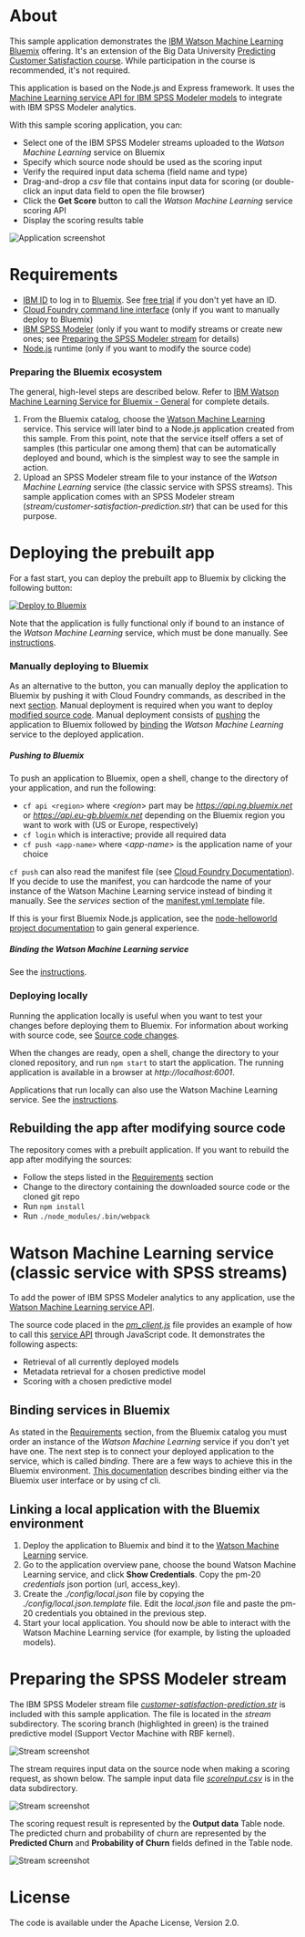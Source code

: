 [ml]: https://console.ng.bluemix.net/catalog/services/ibm-watson-machine-learning/  "ML"
[bm]: https://console.ng.bluemix.net/
[general]: https://github.com/pmservice/drug-selection/blob/master/documentation/IBM%20Watson%20Machine%20Learning%20for%20Bluemix%20-%20General.pdf
[pa-api]: https://console.ng.bluemix.net/docs/services/PredictiveModeling/pm_service_api_spss.html

# About
This sample application demonstrates the [IBM Watson Machine Learning][ml] [Bluemix][bm] offering. It's an extension of the Big Data University [Predicting Customer Satisfaction course](https://courses.bigdatauniversity.com/courses/course-v1%3ABigDataUniversity%2BPA0103EN%2B2016/). While participation in the course is recommended, it's not required.

This application is based on the Node.js and Express framework. It uses the [Machine Learning service API for IBM SPSS Modeler models][pa-api] to integrate with IBM SPSS Modeler analytics.

With this sample scoring application, you can:

* Select one of the IBM SPSS Modeler streams uploaded to the *Watson Machine Learning* service on Bluemix
* Specify which source node should be used as the scoring input
* Verify the required input data schema (field name and type)
* Drag-and-drop a *csv* file that contains input data for scoring (or double-click an input data field to open the file browser)
* Click the **Get Score** button to call the *Watson Machine Learning* service scoring API
* Display the scoring results table

![Application screenshot](/doc/app-scr.png)


# Requirements
* [IBM ID](https://www.ibm.com/account/profile/us?page=reg) to log in to [Bluemix][bm]. See [free trial](http://www.ibm.com/developerworks/cloud/library/cl-bluemix-fundamentals-start-your-free-trial/index.html) if you don't yet have an ID.
* [Cloud Foundry command line interface](https://github.com/cloudfoundry/cli/releases) (only if you want to manually deploy to Bluemix)
* [IBM SPSS Modeler](http://ibm.com/tryspss) (only if you want to modify streams or create new ones; see [Preparing the SPSS Modeler stream](#spss-modeler-stream-preparation) for details)
* [Node.js](https://nodejs.org) runtime (only if you want to modify the source code)

### Preparing the Bluemix ecosystem
The general, high-level steps are described below. Refer to [IBM Watson Machine Learning Service for Bluemix - General][general] for complete details.

1. From the Bluemix catalog, choose the [Watson Machine Learning][ml] service. This service will later bind to a Node.js application created from this sample. From this point, note that the service itself offers a set of samples (this particular one among them) that can be automatically deployed and bound, which is the simplest way to see the sample in action.
2. Upload an SPSS Modeler stream file to your instance of the *Watson Machine Learning* service (the classic service with SPSS streams). This sample application comes with an SPSS Modeler stream (*stream/customer-satisfaction-prediction.str*) that can be used for this purpose.


# Deploying the prebuilt app
For a fast start, you can deploy the prebuilt app to Bluemix by clicking the following button:

[![Deploy to Bluemix](https://bluemix.net/deploy/button.png)](https://bluemix.net/deploy?repository=https://github.com/pmservice/customer-satisfaction-prediction&branch=show_hide_churn)

Note that the application is fully functional only if bound to an instance of the *Watson Machine Learning* service, which must be done manually. See [instructions](#binding-services-in-bluemix).

### Manually deploying to Bluemix
As an alternative to the button, you can manually deploy the application to Bluemix by pushing it with Cloud Foundry commands, as described in the next [section](#push-to-bluemix). Manual deployment is required when you want to deploy [modified source code](#source-code-changes). Manual deployment consists of [pushing](#push-to-bluemix) the application to Bluemix followed by [binding](#binding-services-in-bluemix) the *Watson Machine Learning* service to the deployed application.

##### Pushing to Bluemix
To push an application to Bluemix, open a shell, change to the directory of your application, and run the following:

* `cf api <region>` where <*region*> part may be *https://api.ng.bluemix.net* or *https://api.eu-gb.bluemix.net* depending on the Bluemix region you want to work with (US or Europe, respectively)
* `cf login` which is interactive; provide all required data
* `cf push <app-name>` where <*app-name*> is the application name of your choice

`cf push` can also read the manifest file (see [Cloud Foundry Documentation](http://docs.cloudfoundry.org/devguide/deploy-apps/manifest.html)). If you decide to use the manifest, you can hardcode the name of your instance of the Watson Machine Learning service instead of binding it manually. See the *services* section of the [manifest.yml.template](manifest.yml.template) file.

If this is your first Bluemix Node.js application, see the [node-helloworld project documentation](https://github.com/IBM-Bluemix/node-helloworld) to gain general experience.

##### Binding the Watson Machine Learning service
See the [instructions](#binding-services-in-bluemix).

### Deploying locally
Running the application locally is useful when you want to test your changes before deploying them to Bluemix. For information about working with source code, see [Source code changes](#source-code-changes).

When the changes are ready, open a shell, change the directory to your cloned repository, and run `npm start` to start the application. The running application is available in a browser at *http://localhost:6001*.

Applications that run locally can also use the Watson Machine Learning service. See the [instructions](#link-local-application-with-the-bluemix-environment).

## Rebuilding the app after modifying source code
The repository comes with a prebuilt application. If you want to rebuild the app after modifying the sources:

* Follow the steps listed in the [Requirements](#requirements) section
* Change to the directory containing the downloaded source code or the cloned git repo
* Run `npm install`
* Run `./node_modules/.bin/webpack`


# Watson Machine Learning service (classic service with SPSS streams)
To add the power of IBM SPSS Modeler analytics to any application, use the [Watson Machine Learning service API][pa-api].

The source code placed in the *[pm_client.js](server/pm_client.js)* file provides an example of how to call this [service API][pa-api] through JavaScript code. It demonstrates the following aspects:

* Retrieval of all currently deployed models
* Metadata retrieval for a chosen predictive model
* Scoring with a chosen predictive model


## Binding services in Bluemix
As stated in the [Requirements](#requirements) section, from the Bluemix catalog you must order an instance of the *Watson Machine Learning* service if you don't yet have one. The next step is to connect your deployed application to the service, which is called *binding*. There are a few ways to achieve this in the Bluemix environment. [This documentation](https://console.ng.bluemix.net/docs/cfapps/ee.html) describes binding either via the Bluemix user interface or by using cf cli.

## Linking a local application with the Bluemix environment
1. Deploy the application to Bluemix and bind it to the [Watson Machine Learning][ml] service.
2. Go to the application overview pane, choose the bound Watson Machine Learning service, and click **Show Credentials**. Copy the pm-20 *credentials* json portion (url, access_key).
3. Create the *./config/local.json* file by copying the *./config/local.json.template* file. Edit the *local.json* file and paste the pm-20 credentials you obtained in the previous step.
4. Start your local application. You should now be able to interact with the Watson Machine Learning service (for example, by listing the uploaded models).


# Preparing the SPSS Modeler stream
The IBM SPSS Modeler stream file *[customer-satisfaction-prediction.str](stream/customer-satisfaction-prediction.str)* is included with this sample application. The file is located in the *stream* subdirectory.
The scoring branch (highlighted in green) is the trained predictive model (Support Vector Machine with RBF kernel).

![Stream screenshot](/doc/stream-scr.png)

The stream requires input data on the source node when making a scoring request, as shown below. The sample input data file *[scoreInput.csv](data/scoreInput.csv)* is in the data subdirectory.

![Stream screenshot](/doc/input-scr.png)

The scoring request result is represented by the **Output data** Table node. The predicted churn and probability of churn are represented by the **Predicted Churn** and **Probability of Churn** fields defined in the Table node.

![Stream screenshot](/doc/output-scr.png)


# License
The code is available under the Apache License, Version 2.0.
